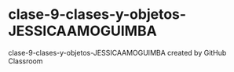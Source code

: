 # clase-9-clases-y-objetos-JESSICAAMOGUIMBA
clase-9-clases-y-objetos-JESSICAAMOGUIMBA created by GitHub Classroom
